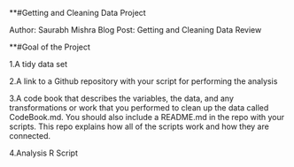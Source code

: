 
**#Getting and Cleaning Data Project
 
 Author: Saurabh Mishra
 Blog Post: Getting and Cleaning Data Review


**#Goal of the Project

1.A tidy data set

2.A link to a Github repository with your script for performing the analysis

3.A code book that describes the variables, the data, and any transformations or work that you performed to clean up the data called CodeBook.md. You should also include a README.md in the repo with your scripts. This repo explains how all of the scripts work and how they are connected.

4.Analysis R Script
